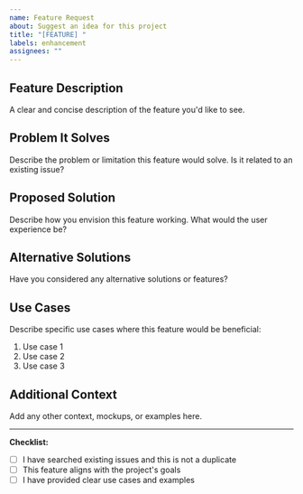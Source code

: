 ```yaml
---
name: Feature Request
about: Suggest an idea for this project
title: "[FEATURE] "
labels: enhancement
assignees: ""
---
```


## Feature Description

A clear and concise description of the feature you'd like to see.

## Problem It Solves

Describe the problem or limitation this feature would solve. Is it related to an existing issue?

## Proposed Solution

Describe how you envision this feature working. What would the user experience be?

## Alternative Solutions

Have you considered any alternative solutions or features?

## Use Cases

Describe specific use cases where this feature would be beneficial:

1. Use case 1
2. Use case 2
3. Use case 3

## Additional Context

Add any other context, mockups, or examples here.

---

**Checklist:**

- [ ] I have searched existing issues and this is not a duplicate
- [ ] This feature aligns with the project's goals
- [ ] I have provided clear use cases and examples
